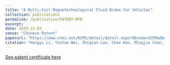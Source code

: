 ```yaml
---
title: "A Multi-Coil Magnetorheological Fluid Brake for Vehicles"
collection: publications
permalink: /publication/PATENT-MFB
excerpt:
date: 2020-11-03
venue: "Chinese Patent"
paperurl: "https://www.cnki.net/KCMS/detail/detail.aspx?dbcode=SCPD&dbname=SCPD202002&filename=CN211852580U&uniplatform=OVERSEA&v=zlHjkx9KbSbshqVoUNNw9ix3Q0CNEb-Ge5SuBEkxrh6li2ZL5YqfSrkmEwrqY5wQ"
citation: "Hangyu Li, Yintao Wei, Zhiqian Lan, Chao Hou, Mingjie Chen, Yi Gao. A multi-coil magnetorheological fluid brake for vehicles, 2020. Chinese Patent CN211852580U."
---
```

<!-- This paper is about the number 1. The number 2 is left for future work. -->

[See patent certificate here](https://hangyu-li.github.io/files/PATENT-MFB.pdf)

<!-- Recommended citation: Your Name, You. (2009). "Paper Title Number 1." <i>Journal 1</i>. 1(1). -->